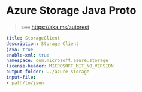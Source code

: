 # Azure Storage Java Proto
> see https://aka.ms/autorest
```yaml
title: StorageClient
description: Storage Client
java: true
enable-xml: true
namespace: com.microsoft.azure.storage
license-header: MICROSOFT_MIT_NO_VERSION
output-folder: ../azure-storage
input-file:
- path/to/json
```
